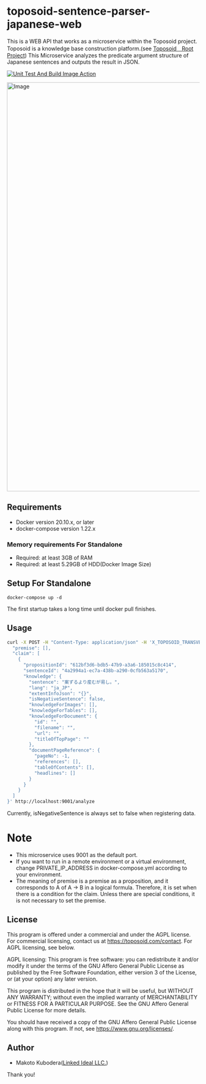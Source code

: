 # toposoid-sentence-parser-japanese-web
This is a WEB API that works as a microservice within the Toposoid project.
Toposoid is a knowledge base construction platform.(see [Toposoid　Root Project](https://github.com/toposoid/toposoid.git))
This Microservice analyzes the predicate argument structure of Japanese sentences and outputs the result in JSON.

[![Unit Test And Build Image Action](https://github.com/toposoid/toposoid-sentence-parser-web/actions/workflows/action.yml/badge.svg?branch=main)](https://github.com/toposoid/toposoid-sentence-parser-web/actions/workflows/action.yml)

<img width="1069" alt="Image" src="https://github.com/user-attachments/assets/4c0a2b69-1ca7-4824-80f2-b47186e640b5" />


## Requirements
* Docker version 20.10.x, or later
* docker-compose version 1.22.x

### Memory requirements For Standalone
* Required: at least 3GB of RAM
* Required: at least 5.29GB of HDD(Docker Image Size)

## Setup For Standalone
```bssh
docker-compose up -d
```
The first startup takes a long time until docker pull finishes.

## Usage
```bash
curl -X POST -H "Content-Type: application/json" -H 'X_TOPOSOID_TRANSVERSAL_STATE: {"userId":"test-user", "username":"guest", "roleId":0, "csrfToken":""}' -d '{
  "premise": [],
  "claim": [
    {
      "propositionId": "612bf3d6-bdb5-47b9-a3a6-185015c8c414",
      "sentenceId": "4a2994a1-ec7a-438b-a290-0cfb563a5170",
      "knowledge": {
        "sentence": "案ずるより産むが易し。",
        "lang": "ja_JP",
        "extentInfoJson": "{}",
        "isNegativeSentence": false,
        "knowledgeForImages": [],
        "knowledgeForTables": [],
        "knowledgeForDocument": {
          "id": "",
          "filename": "",
          "url": "",
          "titleOfTopPage": ""
        },
        "documentPageReference": {
          "pageNo": -1,
          "references": [],
          "tableOfContents": [],
          "headlines": []
        }
      }
    }
  ]
}' http://localhost:9001/analyze
```
Currently, isNegativeSentence is always set to false when registering data.

# Note
* This microservice uses 9001 as the default port.
* If you want to run in a remote environment or a virtual environment, change PRIVATE_IP_ADDRESS in docker-compose.yml according to your environment.
* The meaning of premise is a premise as a proposition, and it corresponds to A of A → B in a logical formula. Therefore, it is set when there is a condition for the claim. Unless there are special conditions, it is not necessary to set the premise.

## License
This program is offered under a commercial and under the AGPL license.
For commercial licensing, contact us at https://toposoid.com/contact.  For AGPL licensing, see below.

AGPL licensing:
This program is free software: you can redistribute it and/or modify
it under the terms of the GNU Affero General Public License as published by
the Free Software Foundation, either version 3 of the License, or
(at your option) any later version.

This program is distributed in the hope that it will be useful,
but WITHOUT ANY WARRANTY; without even the implied warranty of
MERCHANTABILITY or FITNESS FOR A PARTICULAR PURPOSE.  See the
GNU Affero General Public License for more details.

You should have received a copy of the GNU Affero General Public License
along with this program.  If not, see <https://www.gnu.org/licenses/>.


## Author
* Makoto Kubodera([Linked Ideal LLC.](https://linked-ideal.com/))

Thank you!
